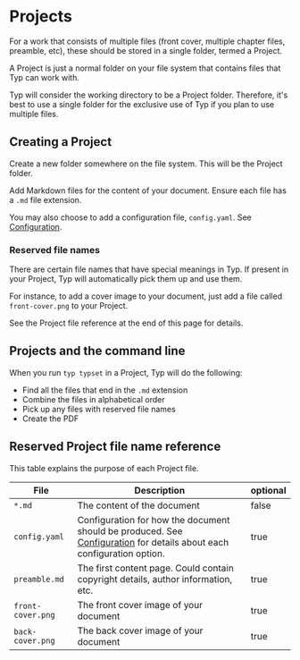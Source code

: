 # Projects

For a work that consists of multiple files (front cover, multiple chapter files, preamble, etc), these should be stored in a single folder, termed a Project.

A Project is just a normal folder on your file system that contains files that Typ can work with.

Typ will consider the working directory to be a Project folder. Therefore, it's best to use a single folder for the exclusive use of Typ if you plan to use multiple files.

## Creating a Project

Create a new folder somewhere on the file system. This will be the Project folder.

Add Markdown files for the content of your document. Ensure each file has a `.md` file extension.

You may also choose to add a configuration file, `config.yaml`. See [Configuration](configuration.md).

### Reserved file names

There are certain file names that have special meanings in Typ. If present in your Project, Typ will automatically pick them up and use them.

For instance, to add a cover image to your document, just add a file called `front-cover.png` to your Project.

See the Project file reference at the end of this page for details.

## Projects and the command line

When you run `typ typset` in a Project, Typ will do the following:

- Find all the files that end in the `.md` extension
- Combine the files in alphabetical order
- Pick up any files with reserved file names
- Create the PDF

## Reserved Project file name reference

This table explains the purpose of each Project file. 

| File | Description | optional |
| --- | --- | --- |
| `*.md` | The content of the document | false |
| `config.yaml` | Configuration for how the document should be produced. See [Configuration](./configuration.md) for details about each configuration option. | true |
| `preamble.md` | The first content page. Could contain copyright details, author information, etc. | true |
| `front-cover.png` | The front cover image of your document | true |
| `back-cover.png` | The back cover image of your document | true |